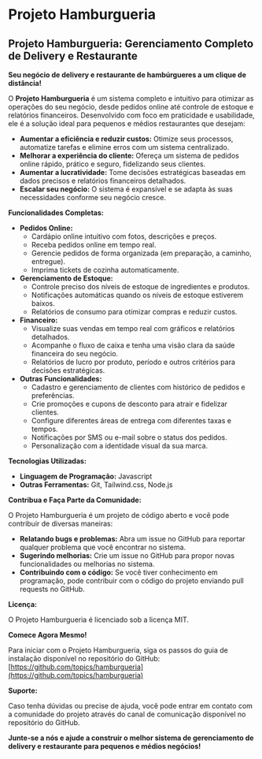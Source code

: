 # Projeto Hamburgueria

##  Projeto Hamburgueria: Gerenciamento Completo de Delivery e Restaurante

**Seu negócio de delivery e restaurante de hambúrgueres a um clique de distância!**

O **Projeto Hamburgueria** é um sistema completo e intuitivo para otimizar as operações do seu negócio, desde pedidos online até controle de estoque e relatórios financeiros. Desenvolvido com foco em praticidade e usabilidade, ele é a solução ideal para pequenos e médios restaurantes que desejam:

-   **Aumentar a eficiência e reduzir custos:**  Otimize seus processos, automatize tarefas e elimine erros com um sistema centralizado.
-   **Melhorar a experiência do cliente:**  Ofereça um sistema de pedidos online rápido, prático e seguro, fidelizando seus clientes.
-   **Aumentar a lucratividade:**  Tome decisões estratégicas baseadas em dados precisos e relatórios financeiros detalhados.
-   **Escalar seu negócio:**  O sistema é expansível e se adapta às suas necessidades conforme seu negócio cresce.

**Funcionalidades Completas:**

-   **Pedidos Online:**
    -   Cardápio online intuitivo com fotos, descrições e preços.
    -   Receba pedidos online em tempo real.
    -   Gerencie pedidos de forma organizada (em preparação, a caminho, entregue).
    -   Imprima tickets de cozinha automaticamente.
-   **Gerenciamento de Estoque:**
    -   Controle preciso dos níveis de estoque de ingredientes e produtos.
    -   Notificações automáticas quando os níveis de estoque estiverem baixos.
    -   Relatórios de consumo para otimizar compras e reduzir custos.
-   **Financeiro:**
    -   Visualize suas vendas em tempo real com gráficos e relatórios detalhados.
    -   Acompanhe o fluxo de caixa e tenha uma visão clara da saúde financeira do seu negócio.
    -   Relatórios de lucro por produto, período e outros critérios para decisões estratégicas.
-   **Outras Funcionalidades:**
    -   Cadastro e gerenciamento de clientes com histórico de pedidos e preferências.
    -   Crie promoções e cupons de desconto para atrair e fidelizar clientes.
    -   Configure diferentes áreas de entrega com diferentes taxas e tempos.
    -   Notificações por SMS ou e-mail sobre o status dos pedidos.
    -   Personalização com a identidade visual da sua marca.

**Tecnologias Utilizadas:**

-   **Linguagem de Programação:**  Javascript
-   **Outras Ferramentas:**  Git, Tailwind.css, Node.js

**Contribua e Faça Parte da Comunidade:**

O Projeto Hamburgueria é um projeto de código aberto e você pode contribuir de diversas maneiras:

-   **Relatando bugs e problemas:**  Abra um issue no GitHub para reportar qualquer problema que você encontrar no sistema.
-   **Sugerindo melhorias:**  Crie um issue no GitHub para propor novas funcionalidades ou melhorias no sistema.
-   **Contribuindo com o código:**  Se você tiver conhecimento em programação, pode contribuir com o código do projeto enviando pull requests no GitHub.

**Licença:**

O Projeto Hamburgueria é licenciado sob a licença MIT.

**Comece Agora Mesmo!**

Para iniciar com o Projeto Hamburgueria, siga os passos do guia de instalação disponível no repositório do GitHub: [https://github.com/topics/hamburgueria](https://github.com/topics/hamburgueria)

**Suporte:**

Caso tenha dúvidas ou precise de ajuda, você pode entrar em contato com a comunidade do projeto através do canal de comunicação disponível no repositório do GitHub.

**Junte-se a nós e ajude a construir o melhor sistema de gerenciamento de delivery e restaurante para pequenos e médios negócios!**
